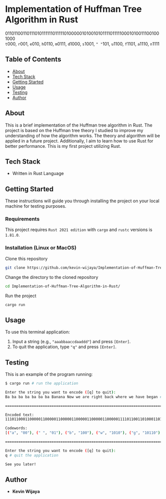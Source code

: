 # Implementation of Huffman Tree Algorithm in Rust

011011001101110101111110111110100000101001010111101111100010100111001001000<br>
`t`000, `r`001, `e`010, `h`0110, `m`0111, `d`1000, `s`1001, `" "`101, `u`1100, `f`1101, `a`1110, `n`1111


## Table of Contents
+ [About](#about)
+ [Tech Stack](#techstack)
+ [Getting Started](#getting_started)
+ [Usage](#usage)
+ [Testing](#testing)
+ [Author](#author)

## About <a name = "about"></a>
This is a brief implementation of the Huffman tree algorithm in Rust. The project is based on the Huffman tree theory I studied to improve my understanding of how the algorithm works. The theory and algorithm will be applied in a future project. Additionally, I aim to learn how to use Rust for better performance. This is my first project utilizing Rust.


## Tech Stack <a name = "techstack"></a>

- Written in Rust Language


## Getting Started <a name = "getting_started"></a>

These instructions will guide you through installing the project on your local machine for testing purposes. 

### Requirements

This project requires `Rust 2021 edition` with `cargo` and `rustc` versions is `1.81.0`.

### Installation (Linux or MacOS)

Clone this repository
``` sh
git clone https://github.com/kevin-wijaya/Implementation-of-Huffman-Tree-Algorithm-in-Rust.git
```

Change the directory to the cloned repository
``` sh
cd Implementation-of-Huffman-Tree-Algorithm-in-Rust/
```

Run the project
``` sh
cargo run
```

## Usage <a name = "usage"></a>

To use this terminal application:

1. Input a string (e.g., `"aaabbaaccdaaddd"`) and press `[Enter]`.
2. To quit the application, type `"q"` and press `[Enter]`.

## Testing <a name = "testing"></a>

This is an example of the program running:
```sh
$ cargo run # run the application

Enter the string you want to encode ([q] to quit): 
Ba ba ba ba ba ba ba Banana Now we are right back where we have began # input string

===========================================================================

Encoded text:
111011000110000011000001100000110000011000001100000111101100110100011010000110111010111110100110101111010011011111101110111100001011011100110001011000011001011001101101011100111111011111101101011110111100001110101111011001111101100011010

Codewords:
[("a", "00"), (" ", "01"), ("b", "100"), ("w", "1010"), ("g", "10110"), ("N", "101110"), ("o", "101111"), ("i", "110000"), ("t", "110001"), ("c", "110010"), ("k", "110011"), ("n", "11010"), ("r", "11011"), ("h", "11100"), ("v", "111010"), ("B", "111011"), ("e", "1111")]

===========================================================================

Enter the string you want to encode ([q] to quit): 
q # quit the application

See you later! 
```

## Author <a name = "author"></a>
- **Kevin Wijaya** 